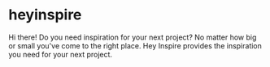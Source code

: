 # heyinspire
Hi there! Do you need inspiration for your next project? No matter how big or small you've come to the right place. Hey Inspire provides the inspiration you need for your next project.
